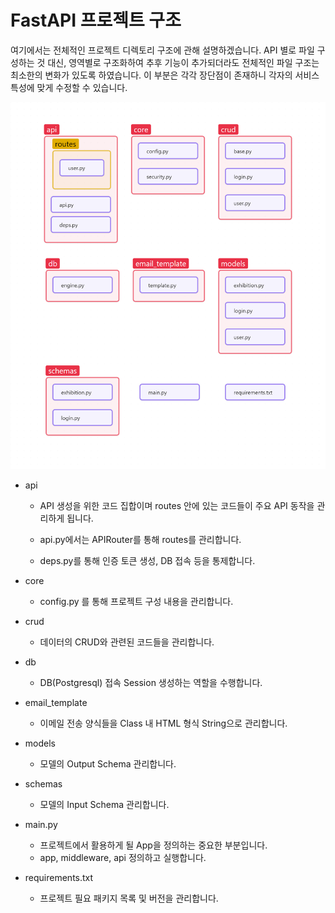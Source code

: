 # FastAPI 프로젝트 구조

여기에서는 전체적인 프로젝트 디렉토리 구조에 관해 설명하겠습니다. API 별로 파일 구성하는 것 대신, 영역별로 구조화하여 추후 기능이 추가되더라도 전체적인 파일 구조는 최소한의 변화가 있도록 하였습니다. 이 부분은 각각 장단점이 존재하니 각자의 서비스 특성에 맞게 수정할 수 있습니다.

![Project Architecture](../Images/Project_Architecture.png)

- api

  - API 생성을 위한 코드 집합이며 routes 안에 있는 코드들이 주요 API 동작을 관리하게 됩니다.

  - api.py에서는 APIRouter를 통해 routes를 관리합니다.
  - deps.py를 통해 인증 토큰 생성, DB 접속 등을 통제합니다.

- core
  - config.py 를 통해 프로젝트 구성 내용을 관리합니다.

- crud
  - 데이터의 CRUD와 관련된 코드들을 관리합니다.

- db
  - DB(Postgresql) 접속 Session 생성하는 역할을 수행합니다.

- email_template
  - 이메일 전송 양식들을 Class 내 HTML 형식 String으로 관리합니다.

- models
  - 모델의 Output Schema 관리합니다.

- schemas
  - 모델의 Input Schema 관리합니다.

- main.py
  - 프로젝트에서 활용하게 될 App을 정의하는 중요한 부분입니다.
  - app, middleware, api 정의하고 실행합니다.

- requirements.txt
  - 프로젝트 필요 패키지 목록 및 버전을 관리합니다.
